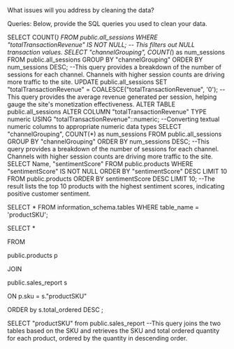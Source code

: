 What issues will you address by cleaning the data?





Queries:
Below, provide the SQL queries you used to clean your data.

SELECT COUNT(*) FROM public.all_sessions WHERE "totalTransactionRevenue" IS NOT NULL;
-- This filters out NULL transaction values.
SELECT "channelGrouping", COUNT(*) as num_sessions
FROM public.all_sessions
GROUP BY "channelGrouping"
ORDER BY num_sessions DESC;
--This query provides a breakdown of the number of sessions for each channel. Channels with higher session counts are driving more traffic to the site.
UPDATE public.all_sessions SET "totalTransactionRevenue" = COALESCE("totalTransactionRevenue", '0');
--This query provides the average revenue generated per session, helping gauge the site's monetization effectiveness.
ALTER TABLE public.all_sessions ALTER COLUMN "totalTransactionRevenue" TYPE numeric USING "totalTransactionRevenue"::numeric;
--Converting textual numeric columns to appropriate numeric data types
SELECT "channelGrouping", COUNT(*) as num_sessions
FROM public.all_sessions
GROUP BY "channelGrouping"
ORDER BY num_sessions DESC;
--This query provides a breakdown of the number of sessions for each channel. Channels with higher session counts are driving more traffic to the site.
SELECT Name, "sentimentScore"
FROM public.products
WHERE "sentimentScore" IS NOT NULL
ORDER BY "sentimentScore" DESC
LIMIT 10
FROM public.products
ORDER BY sentimentScore DESC
LIMIT 10;
--The result lists the top 10 products with the highest sentiment scores, indicating positive customer sentiment.

 SELECT * FROM information_schema.tables WHERE table_name = 'productSKU';


SELECT *

FROM

public.products p

JOIN

public.sales_report s

ON p.sku = s."productSKU"

ORDER by s.total_ordered DESC ;

SELECT "productSKU" from public.sales_report
--This query joins the two tables based on the SKU and retrieves the SKU and total ordered quantity for each product, ordered by the quantity in descending order.
